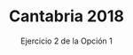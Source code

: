 ---
title: Cantabria 2018
subtitle: Ejercicio 2 de la Opción 1
summary: Ejercicio 2 de la Opción 1.
tags:
- oposiciones
- mecánica
categories:
- Física

# Optional external URL for project (replaces project detail page).
external_link: "https://rodrigoalcarazdelaosa.me/oposiciones-fisica/cantabria-2018-O1-E2/cantabria-2018-O1-E2.pdf"
---